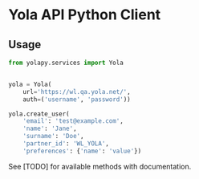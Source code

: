 # Yola API Python Client

## Usage

```python
from yolapy.services import Yola


yola = Yola(
    url='https://wl.qa.yola.net/',
    auth=('username', 'password'))

yola.create_user(
    'email': 'test@example.com',
    'name': 'Jane',
    'surname': 'Doe',
    'partner_id': 'WL_YOLA',
    'preferences': {'name': 'value'})
```

See [TODO] for available methods with documentation.
